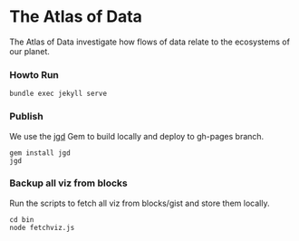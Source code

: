# The Atlas of Data

The Atlas of Data investigate how flows of data relate to the ecosystems of our planet.

### Howto Run

```
bundle exec jekyll serve
```

### Publish

We use the [jgd](https://github.com/yegor256/jekyll-github-deploy) Gem to build locally and deploy to gh-pages branch.

```
gem install jgd
jgd
```

### Backup all viz from blocks

Run the scripts to fetch all viz from blocks/gist and store them locally.

```
cd bin
node fetchviz.js
```
